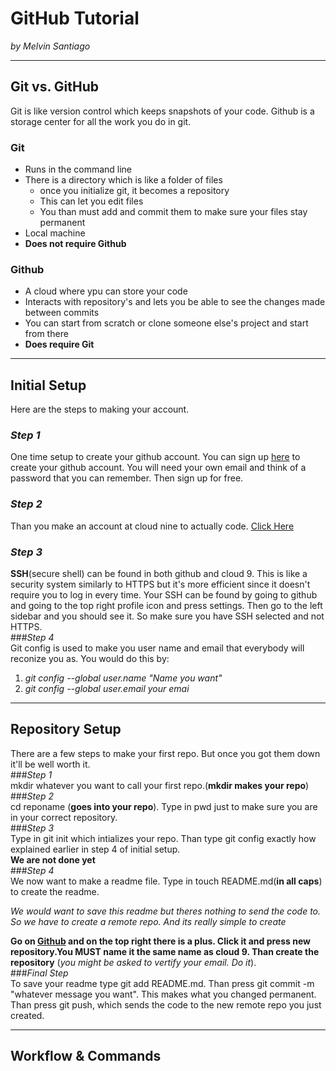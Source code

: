 # GitHub Tutorial

_by Melvin Santiago_

---
## Git vs. GitHub  
Git is like version control which keeps snapshots of your code. Github is a storage center for all the work you do in git.  
### **Git**  
* Runs in the command line  
* There is a directory which is like a folder of files  
    * once you initialize git, it becomes a repository
    * This can let you edit files
    * You than must add and commit them to make sure your files stay permanent  
* Local machine
* **Does not require Github**  

### **Github**  
* A cloud where ypu can store your code
* Interacts with repository's and lets you be able to see the changes made between commits
* You can start from scratch or clone someone else's project and start from there
* **Does require Git**




---
## Initial Setup  
 Here are the steps to making your account.  
 ### _Step 1_  
 One time setup to create your github account. You can sign up [here](github.com) to create your github account. You will need your own email and think of a password that you can remember. Then sign up for free.  
 ### _Step 2_  
 Than you make an account at cloud nine to actually code. [Click Here](c9.io)  
 ### _Step 3_  
 **SSH**(secure shell) can be found in both github and cloud 9. This is like a security system similarly to HTTPS but it's more efficient since it doesn't require you to log in every time. Your SSH can be found by going to github and going to the top right profile icon and press settings. Then go to the left sidebar and you should see it. So make sure you have SSH selected and not HTTPS.  
 ###_Step 4_  
 Git config is used to make you user name and email that everybody will reconize you as. You would do this by:  
 1. _git config --global user.name "Name you want"_  
 2. _git config --global user.email your emai_




---
## Repository Setup
There are a few steps to make your first repo. But once you got them down it'll be well worth it.  
###_Step 1_  
mkdir whatever you want to call your first repo.(**mkdir makes your repo**)  
###_Step 2_  
cd reponame (**goes into your repo**). Type in pwd just to make sure you are in your correct repository.  
###_Step 3_  
Type in git init which intializes your repo. Than type git config exactly how explained earlier in step 4 of initial setup.  
**We are not done yet**  
###_Step 4_  
We now want to make a readme file. Type in touch README.md(**in all caps**) to create the readme.  

_We would want to save this readme but theres nothing to send the code to. So we have to create a remote repo. And its really simple to create_

**Go on [Github](github.com) and on the top right there is a plus. Click it and press new repository.You MUST name it the same name as cloud 9. Than create the repository** (_you might be asked to vertify your email. Do it_).  
###_Final Step_  
To save your readme type git add README.md. Than press git commit -m "whatever message you want". This makes what you changed permanent. Than press git push, which sends the code to the new remote repo you just created.



---
## Workflow & Commands